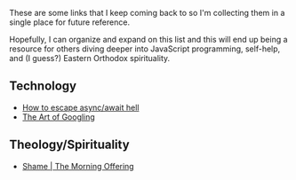 These are some links that I keep coming back to so I'm collecting them in a single place for future reference.

Hopefully, I can organize and expand on this list and this will end up being a resource for others diving deeper into JavaScript programming, self-help, and (I guess?) Eastern Orthodox spirituality.

## Technology
* [How to escape async/await hell](https://www.freecodecamp.org/news/avoiding-the-async-await-hell-c77a0fb71c4c/)
* [The Art of Googling](https://dev.to/lauragift21/the-art-of-googling-4c04)

## Theology/Spirituality
* [Shame | The Morning Offering](https://blogs.ancientfaith.com/morningoffering/2017/08/shame/)